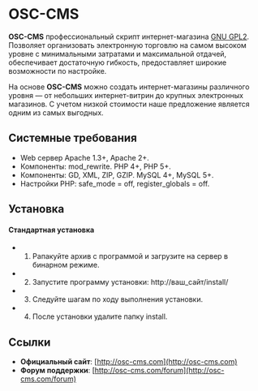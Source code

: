 # OSC-CMS

**OSC-CMS** профессиональный скрипт интернет-магазина [GNU GPL2](http://github.com/OSC-CMS/Shopping-Cart/blob/master/LICENSE).
Позволяет организовать электронную торговлю на самом высоком уровне с минимальными затратами и максимальной отдачей, обеспечивает достаточную гибкость, предоставляет широкие возможности по настройке.

На основе **OSC-CMS** можно создать интернет-магазины различного уровня — от небольших интернет-витрин до крупных электронных магазинов. С учетом низкой стоимости наше предложение является одним из самых выгодных.

## Системные требования
  * Web сервер Apache 1.3+, Apache 2+.
  * Компоненты: mod_rewrite. PHP 4+, PHP 5+.
  * Компоненты: GD, XML, ZIP, GZIP. MySQL 4+, MySQL 5+.
  * Настройки PHP: safe_mode = off, register_globals = off.

## Установка

#### Стандартная установка

  * 1. Рапакуйте архив с программой и загрузите на сервер в бинарном режиме.
  * 2. Запустите программу установки: http://ваш_сайт/install/
  * 3. Следуйте шагам по ходу выполнения установки.
  * 4. После установки удалите папку install.

## Ссылки

  * **Официальный сайт**: [http://osc-cms.com](http://osc-cms.com)
  * **Форум поддержки**: [http://osc-cms.com/forum](http://osc-cms.com/forum)
